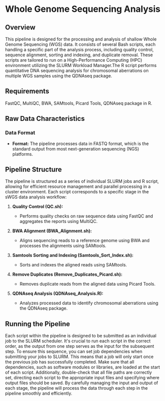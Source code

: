 
# Whole Genome Sequencing Analysis

## Overview

This pipeline is designed for the processing and analysis of shallow Whole Genome Sequencing (WGS) data. It consists of several Bash scripts, each handling a specific part of the analysis process, including quality control, sequence alignment, sorting and indexing, and duplicate removal. These scripts are tailored to run on a High-Performance Computing (HPC) environment utilizing the SLURM Workload Manager.The R script performs quantitative DNA sequencing analysis for chromosomal aberrations on multiple WGS samples using the QDNAseq package. 

## Requirements 
FastQC,
MultiQC,
BWA,
SAMtools,
Picard Tools,
QDNAseq package in R.

## Raw Data Characteristics

### Data Format

- **Format:** The pipeline processes data in FASTQ format, which is the standard output from most next-generation sequencing (NGS) platforms.

## Pipeline Structure

The pipeline is structured as a series of individual SLURM jobs and R script, allowing for efficient resource management and parallel processing in a cluster environment. Each script corresponds to a specific stage in the sWGS data analysis workflow:

1. **Quality Control (QC.sh):** 
   - Performs quality checks on raw sequence data using FastQC and aggregates the reports using MultiQC.

2. **BWA Alignment (BWA_Alignment.sh):**
   - Aligns sequencing reads to a reference genome using BWA and processes the alignments using SAMtools.

3. **Samtools Sorting and Indexing (Samtools_Sort_Index.sh):**
   - Sorts and indexes the aligned reads using SAMtools.

4. **Remove Duplicates (Remove_Duplicates_Picard.sh):**
   - Removes duplicate reads from the aligned data using Picard Tools.

5. **QDNAseq Analysis (QDNAseq_Analysis.R):**
   - Analyzes processed data to identify chromosomal aberrations using the QDNAseq package.

## Running the Pipeline

Each script within the pipeline is designed to be submitted as an individual job to the SLURM scheduler. It's crucial to run each script in the correct order, as the output from one step serves as the input for the subsequent step. To ensure this sequence, you can set job dependencies when submitting your jobs to SLURM. This means that a job will only start once the previous job has successfully completed.
Make sure that all dependencies, such as software modules or libraries, are loaded at the start of each script. Additionally, double-check that all file paths are correctly set, directing each script to the appropriate input files and specifying where output files should be saved. By carefully managing the input and output of each stage, the pipeline will process the data through each step in the pipeline smoothly and efficiently.

